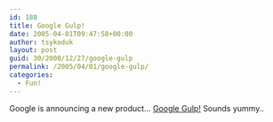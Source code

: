 ```yaml
---
id: 188
title: Google Gulp!
date: 2005-04-01T09:47:58+00:00
author: tsykoduk
layout: post
guid: 30/2008/12/27/google-gulp
permalink: /2005/04/01/google-gulp/
categories:
  - Fun!
---
```

<p>Google is announcing a new product... <a href="http://www.google.com/googlegulp/">Google Gulp!</a> Sounds yummy..</p>